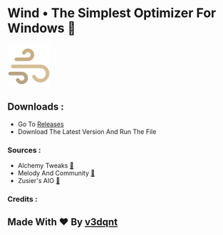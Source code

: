 
# Wind • The Simplest Optimizer For Windows 🌃
<img src="https://github.com/v3dqnt/Wind/blob/main/icons8-wind-96.png"> 

## Downloads :
- Go To [Releases](http://github.com/v3dqnt/Wind/releases "releases")
- Download The Latest Version And Run The File

### Sources :
- Alchemy Tweaks [🔗](https://www.youtube.com/@ALCHEMYTWEAKS)
- Melody And Community [🔗](https://discord.com/invite/fzWpQgm)
- Zusier's AIO [🔗](https://github.com/Zusier/Zusiers-optimization-Batch)

### Credits :
## Made With ❤ By [v3dqnt](http://github.com/v3dqnt "v3dqnt")
